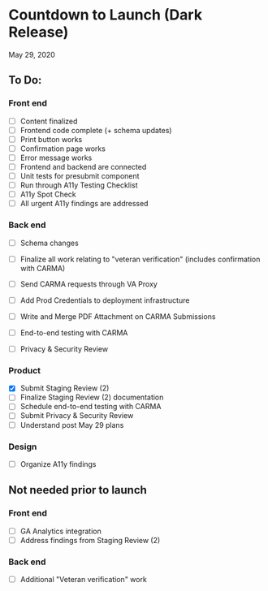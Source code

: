 # Countdown to Launch (Dark Release)
May 29, 2020

## To Do:

### Front end
- [ ] Content finalized
- [ ] Frontend code complete (+ schema updates)
- [ ] Print button works
- [ ] Confirmation page works
- [ ] Error message works
- [ ] Frontend and backend are connected
- [ ] Unit tests for presubmit component
- [ ] Run through A11y Testing Checklist
- [ ] A11y Spot Check
- [ ] All urgent A11y findings are addressed

### Back end
- [ ] Schema changes
- [ ] Finalize all work relating to "veteran verification" (includes confirmation with CARMA)
- [ ] Send CARMA requests through VA Proxy
- [ ] Add Prod Credentials to deployment infrastructure
- [ ] Write and Merge PDF Attachment on CARMA Submissions
- [ ] End-to-end testing with CARMA
- [ ] Privacy & Security Review


### Product
- [x] Submit Staging Review (2)
- [ ] Finalize Staging Review (2) documentation
- [ ] Schedule end-to-end testing with CARMA
- [ ] Submit Privacy & Security Review
- [ ] Understand post May 29 plans

### Design
- [ ] Organize A11y findings




## Not needed prior to launch

### Front end
- [ ] GA Analytics integration
- [ ] Address findings from Staging Review (2)

### Back end
- [ ] Additional "Veteran verification" work


